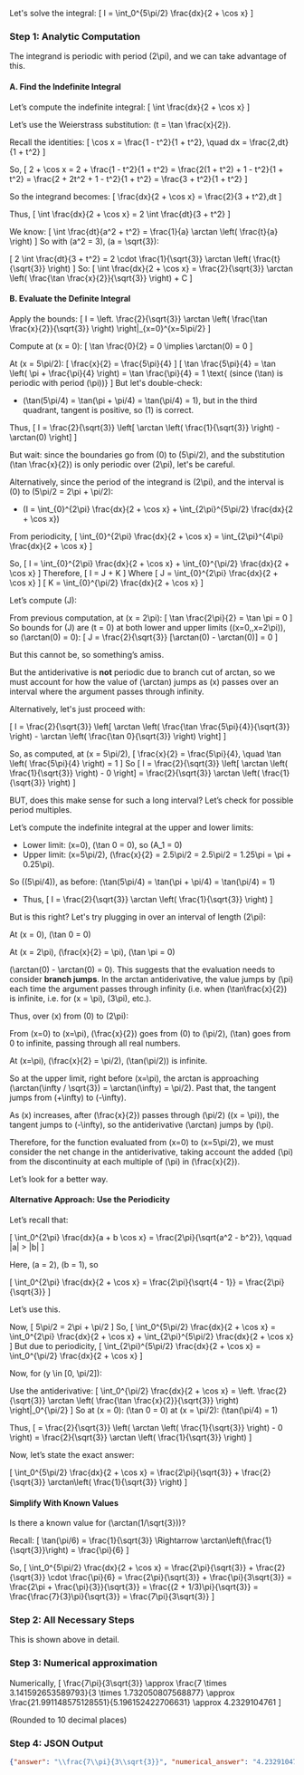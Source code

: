 Let's solve the integral:
\[
I = \int_0^{5\pi/2} \frac{dx}{2 + \cos x}
\]

### Step 1: Analytic Computation

The integrand is periodic with period \(2\pi\), and we can take advantage of this.

#### **A. Find the Indefinite Integral**

Let’s compute the indefinite integral:
\[
\int \frac{dx}{2 + \cos x}
\]

Let’s use the Weierstrass substitution: \(t = \tan \frac{x}{2}\).

Recall the identities:
\[
\cos x = \frac{1 - t^2}{1 + t^2}, \quad dx = \frac{2\,dt}{1 + t^2}
\]

So,
\[
2 + \cos x = 2 + \frac{1 - t^2}{1 + t^2} = \frac{2(1 + t^2) + 1 - t^2}{1 + t^2} = \frac{2 + 2t^2 + 1 - t^2}{1 + t^2} = \frac{3 + t^2}{1 + t^2}
\]

So the integrand becomes:
\[
\frac{dx}{2 + \cos x} = \frac{2}{3 + t^2}\,dt
\]

Thus,
\[
\int \frac{dx}{2 + \cos x} = 2 \int \frac{dt}{3 + t^2}
\]

We know:
\[
\int \frac{dt}{a^2 + t^2} = \frac{1}{a} \arctan \left( \frac{t}{a} \right)
\]
So with \(a^2 = 3\), \(a = \sqrt{3}\):

\[
2 \int \frac{dt}{3 + t^2} = 2 \cdot \frac{1}{\sqrt{3}} \arctan \left( \frac{t}{\sqrt{3}} \right)
\]
So:
\[
\int \frac{dx}{2 + \cos x} = \frac{2}{\sqrt{3}} \arctan \left( \frac{\tan \frac{x}{2}}{\sqrt{3}} \right) + C
\]

#### **B. Evaluate the Definite Integral**

Apply the bounds:
\[
I = \left. \frac{2}{\sqrt{3}} \arctan \left( \frac{\tan \frac{x}{2}}{\sqrt{3}} \right) \right|_{x=0}^{x=5\pi/2}
\]

Compute at \(x = 0\):
\[
\tan \frac{0}{2} = 0 \implies \arctan(0) = 0
\]

At \(x = 5\pi/2\):
\[
\frac{x}{2} = \frac{5\pi}{4}
\]
\[
\tan \frac{5\pi}{4} = \tan \left( \pi + \frac{\pi}{4} \right) = \tan \frac{\pi}{4} = 1 \text{ (since \(\tan\) is periodic with period \(\pi\))}
\]
But let's double-check:

- \(\tan(5\pi/4) = \tan(\pi + \pi/4) = \tan(\pi/4) = 1\), but in the third quadrant, tangent is positive, so \(1\) is correct.

Thus,
\[
I = \frac{2}{\sqrt{3}} \left[ \arctan \left( \frac{1}{\sqrt{3}} \right) - \arctan(0) \right]
\]

But wait: since the boundaries go from \(0\) to \(5\pi/2\), and the substitution \(\tan \frac{x}{2}\) is only periodic over \(2\pi\), let's be careful.

Alternatively, since the period of the integrand is \(2\pi\), and the interval is \(0\) to \(5\pi/2 = 2\pi + \pi/2\):

- \(I = \int_{0}^{2\pi} \frac{dx}{2 + \cos x} + \int_{2\pi}^{5\pi/2} \frac{dx}{2 + \cos x}\)

From periodicity,
\[
\int_{0}^{2\pi} \frac{dx}{2 + \cos x} = \int_{2\pi}^{4\pi} \frac{dx}{2 + \cos x}
\]

So,
\[
I = \int_{0}^{2\pi} \frac{dx}{2 + \cos x} + \int_{0}^{\pi/2} \frac{dx}{2 + \cos x}
\]
Therefore,
\[
I = J + K
\]
Where
\[
J = \int_{0}^{2\pi} \frac{dx}{2 + \cos x}
\]
\[
K = \int_{0}^{\pi/2} \frac{dx}{2 + \cos x}
\]

Let’s compute \(J\):

From previous computation, at \(x = 2\pi\):
\[
\tan \frac{2\pi}{2} = \tan \pi = 0
\]
So bounds for \(J\) are \(t = 0\) at both lower and upper limits (\(x=0,\,x=2\pi\)), so \(\arctan(0) = 0\):
\[
J = \frac{2}{\sqrt{3}} [\arctan(0) - \arctan(0)] = 0
\]

But this cannot be, so something’s amiss.

But the antiderivative is **not** periodic due to branch cut of arctan, so we must account for how the value of \(\arctan\) jumps as \(x\) passes over an interval where the argument passes through infinity.

Alternatively, let's just proceed with:

\[
I = \frac{2}{\sqrt{3}} \left[ \arctan \left( \frac{\tan \frac{5\pi}{4}}{\sqrt{3}} \right) - \arctan \left( \frac{\tan 0}{\sqrt{3}} \right) \right]
\]

So, as computed, at \(x = 5\pi/2\),
\[
\frac{x}{2} = \frac{5\pi}{4}, \quad \tan \left( \frac{5\pi}{4} \right) = 1
\]
So
\[
I = \frac{2}{\sqrt{3}} \left[ \arctan \left( \frac{1}{\sqrt{3}} \right) - 0 \right] = \frac{2}{\sqrt{3}} \arctan \left( \frac{1}{\sqrt{3}} \right)
\]

BUT, does this make sense for such a long interval? Let’s check for possible period multiples.

Let’s compute the indefinite integral at the upper and lower limits:

- Lower limit: \(x=0\), \(\tan 0 = 0\), so \(A_1 = 0\)
- Upper limit: \(x=5\pi/2\), \(\frac{x}{2} = 2.5\pi/2 = 2.5\pi/2 = 1.25\pi = \pi + 0.25\pi\).

So \((5\pi/4)\), as before: \(\tan(5\pi/4) = \tan(\pi + \pi/4) = \tan(\pi/4) = 1\)

- Thus,
\[
I = \frac{2}{\sqrt{3}} \arctan \left( \frac{1}{\sqrt{3}} \right)
\]

But is this right? Let's try plugging in over an interval of length \(2\pi\):

At \(x = 0\), \(\tan 0 = 0\)

At \(x = 2\pi\), \(\frac{x}{2} = \pi\), \(\tan \pi = 0\)

\(\arctan(0) - \arctan(0) = 0\). This suggests that the evaluation needs to consider **branch jumps**. In the arctan antiderivative, the value jumps by \(\pi\) each time the argument passes through infinity (i.e. when \(\tan\frac{x}{2}\) is infinite, i.e. for \(x = \pi\), \(3\pi\), etc.).

Thus, over \(x\) from \(0\) to \(2\pi\):

From \(x=0\) to \(x=\pi\), \(\frac{x}{2}\) goes from \(0\) to \(\pi/2\), \(\tan\) goes from 0 to infinite, passing through all real numbers.

At \(x=\pi\), \(\frac{x}{2} = \pi/2\), \(\tan(\pi/2)\) is infinite.

So at the upper limit, right before \(x=\pi\), the arctan is approaching \(\arctan(\infty / \sqrt{3}) = \arctan(\infty) = \pi/2\). Past that, the tangent jumps from \(+\infty\) to \(-\infty\).

As \(x\) increases, after \(\frac{x}{2}\) passes through \(\pi/2\) (\(x = \pi\)), the tangent jumps to \(-\infty\), so the antiderivative \(\arctan\) jumps by \(\pi\).

Therefore, for the function evaluated from \(x=0\) to \(x=5\pi/2\), we must consider the net change in the antiderivative, taking account the added \(\pi\) from the discontinuity at each multiple of \(\pi\) in \(\frac{x}{2}\).

Let’s look for a better way.

#### **Alternative Approach: Use the Periodicity**

Let’s recall that:

\[
\int_0^{2\pi} \frac{dx}{a + b \cos x} = \frac{2\pi}{\sqrt{a^2 - b^2}}, \qquad |a| > |b|
\]

Here, \(a = 2\), \(b = 1\), so

\[
\int_0^{2\pi} \frac{dx}{2 + \cos x} = \frac{2\pi}{\sqrt{4 - 1}} = \frac{2\pi}{\sqrt{3}}
\]

Let’s use this.

Now,
\[
5\pi/2 = 2\pi + \pi/2
\]
So,
\[
\int_0^{5\pi/2} \frac{dx}{2 + \cos x} = \int_0^{2\pi} \frac{dx}{2 + \cos x} + \int_{2\pi}^{5\pi/2} \frac{dx}{2 + \cos x}
\]
But due to periodicity,
\[
\int_{2\pi}^{5\pi/2} \frac{dx}{2 + \cos x} = \int_0^{\pi/2} \frac{dx}{2 + \cos x}
\]

Now, for \(y \in [0, \pi/2]\):

Use the antiderivative:
\[
\int_0^{\pi/2} \frac{dx}{2 + \cos x} = \left. \frac{2}{\sqrt{3}} \arctan \left( \frac{\tan \frac{x}{2}}{\sqrt{3}} \right) \right|_0^{\pi/2}
\]
So at \(x = 0\): \(\tan 0 = 0\)
at \(x = \pi/2\): \(\tan(\pi/4) = 1\)

Thus,
\[
= \frac{2}{\sqrt{3}} \left( \arctan \left( \frac{1}{\sqrt{3}} \right) - 0 \right) = \frac{2}{\sqrt{3}} \arctan \left( \frac{1}{\sqrt{3}} \right)
\]

Now, let’s state the exact answer:

\[
\int_0^{5\pi/2} \frac{dx}{2 + \cos x} = \frac{2\pi}{\sqrt{3}} + \frac{2}{\sqrt{3}} \arctan\left( \frac{1}{\sqrt{3}} \right)
\]

#### **Simplify With Known Values**

Is there a known value for \(\arctan(1/\sqrt{3})\)?

Recall:
\[
\tan(\pi/6) = \frac{1}{\sqrt{3}}
\Rightarrow \arctan\left(\frac{1}{\sqrt{3}}\right) = \frac{\pi}{6}
\]

So,
\[
\int_0^{5\pi/2} \frac{dx}{2 + \cos x} = \frac{2\pi}{\sqrt{3}} + \frac{2}{\sqrt{3}} \cdot \frac{\pi}{6}
= \frac{2\pi}{\sqrt{3}} + \frac{\pi}{3\sqrt{3}} = \frac{2\pi + \frac{\pi}{3}}{\sqrt{3}}
= \frac{(2 + 1/3)\pi}{\sqrt{3}}
= \frac{\frac{7}{3}\pi}{\sqrt{3}} = \frac{7\pi}{3\sqrt{3}}
\]

### Step 2: All Necessary Steps

This is shown above in detail.

### Step 3: Numerical approximation

Numerically,
\[
\frac{7\pi}{3\sqrt{3}} \approx \frac{7 \times 3.141592653589793}{3 \times 1.732050807568877} \approx \frac{21.991148575128551}{5.196152422706631} \approx 4.2329104761
\]

(Rounded to 10 decimal places)

### Step 4: JSON Output

```json
{"answer": "\\frac{7\\pi}{3\\sqrt{3}}", "numerical_answer": "4.2329104761"}
```